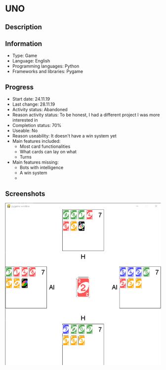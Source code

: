 # UNO
 
 ## Description



## Information
- Type: Game
- Language: English
- Programming languages: Python
- Frameworks and libraries: Pygame
	
	
## Progress
- Start date: 24.11.19
- Last change: 28.11.19
- Activity status: Abandoned
- Reason activity status: To be honest, I had a different project I was more interested in
- Completion status: 70%
- Useable: No
- Reason useability: It doesn't have a win system yet
- Main features included: 
	- Most card functionalities
	- What cards can lay on what
	- Turns
- Main features missing: 
	- Bots with intelligence
	- A win system
	- 


## Screenshots
![Game](/Screenshots/Game.png)
